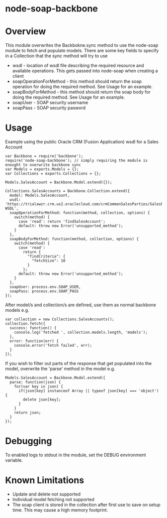 node-soap-backbone
==================

# Overview

This module overwrites the Backbokne.sync method to use the node-soap module to fetch and populate models. There are some key fields to specify in a Collection that the sync method will try to use

* wsdl - location of wsdl file describing the required resource and available operations. This gets passed into node-soap when creating a client
* soapOperationForMethod - this method should return the soap operation for doing the required method. See Usage for an example.
* soapBodyForMethod - this method should return the soap body for doing the required method. See Usage for an example.
* soapUser - SOAP security username
* soapPass - SOAP security pasword

# Usage

Example using the public Oracle CRM (Fusion Application) wsdl for a Sales Account

```
var Backbone = require('backbone');
require('node-soap-backbone'); // simply requiring the module is enought to overwrite backbone sync
var Models = exports.Models = {};
var Collections = exports.Collections = {};

Models.SalesAccount = Backbone.Model.extend({});

Collections.SalesAccounts = Backbone.Collection.extend({
  model: Models.SalesAccount,
  wsdl: 'https://trialawzr.crm.us2.oraclecloud.com/crmCommonSalesParties/SalesPartyService?WSDL',
  soapOperationForMethod: function(method, collection, options) {
    switch(method) {
      case 'read': return 'findSalesAccount';
      default: throw new Error('unsupported_method');
    }
  },
  soapBodyForMethod: function(method, collection, options) {
    switch(method) {
      case 'read':
        return {
          "findCriteria": {
            "fetchSize": 10
          }
        };
      default: throw new Error('unsupported_method');
    }
  },
  soapUser: process.env.SOAP_USER,
  soapPass: process.env.SOAP_PASS
});
```

After model/s and collection/s are defined, use them as normal backbone models e.g.

```
var collection = new Collections.SalesAccounts();
collection.fetch({
  success: function() {
    console.log('fetched ', collection.models.length, 'models');
  },
  error: function(err) {
    console.error('fetch failed', err);
  }
});
```

If you wish to filter out parts of the response that get populated into the model, overwrite the 'parse' method in the model e.g.

```
Models.SalesAccount = Backbone.Model.extend({
  parse: function(json) {
    for(var key in json) {
      if(json[key] instanceof Array || typeof json[key] === 'object') {
        delete json[key];
      }
    }
    return json;
  }
});
```

# Debugging

To enabled logs to stdout in the module, set the DEBUG environment variable. 

# Known Limitations

* Update and delete not supported
* Individual model fetching not supported
* The soap client is stored in the collection after first use to save on setup time. This may cause a high memory footprint.
